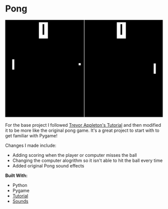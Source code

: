 # Pong

![Pong](https://github.com/Ziyal/Pong/blob/master/pong.gif "Pong")

For the base project I followed [Trevor Appleton's Tutorial](http://trevorappleton.blogspot.com/2014/04/writing-pong-using-python-and-pygame.html) and then modified it to be more like the original pong game. It's a great project to start with to get familiar with Pygame!

Changes I made include:
  * Adding scoring when the player or computer misses the ball
  * Changing the computer alogrithm so it isn't able to hit the ball every time
  * Added original Pong sound effects

__Built With:__
  * Python
  * Pygame
  * [Tutorial](http://trevorappleton.blogspot.com/2014/04/writing-pong-using-python-and-pygame.html)
  * [Sounds](http://cs.au.dk/~dsound/DigitalAudio.dir/Greenfoot/Pong.dir/Pong.html)